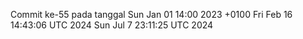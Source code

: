 Commit ke-55 pada tanggal Sun Jan 01 14:00 2023 +0100
Fri Feb 16 14:43:06 UTC 2024
Sun Jul  7 23:11:25 UTC 2024
